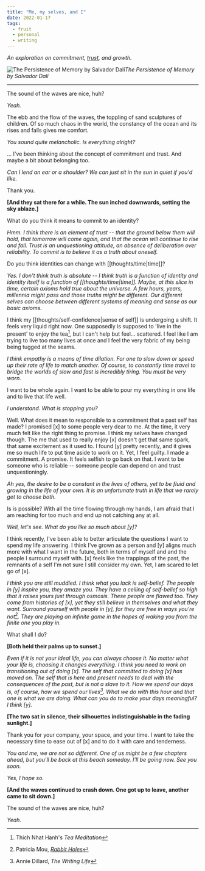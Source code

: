 ```yaml
---
title: "Me, my selves, and I"
date: 2022-01-17
tags:
  - fruit
  - personal
  - writing
---
```


_An exploration on commitment, [trust](thoughts/trust.md), and growth._

![The Persistence of Memory by Salvador Dalí](/thoughts/images/the%20persistence%20of%20memory.png)_The Persistence of Memory by Salvador Dalí_

---

The sound of the waves are nice, huh?

_Yeah._

The ebb and the flow of the waves, the toppling of sand sculptures of children. Of so much chaos in the world, the constancy of the ocean and its rises and falls gives me comfort.

_You sound quite melancholic. Is everything alright?_

... I've been thinking about the concept of commitment and trust. And maybe a bit about belonging too.

_Can I lend an ear or a shoulder? We can just sit in the sun in quiet if you'd like._

Thank you.

**[And they sat there for a while. The sun inched downwards, setting the sky ablaze.]**

What do you think it means to commit to an identity?

_Hmm. I think there is an element of trust -- that the ground below them will hold, that tomorrow will come again, and that the ocean will continue to rise and fall. Trust is an unquestioning attitude, an absence of deliberation over reliability. To commit is to believe it as a truth about oneself._

Do you think identities can change with [[thoughts/time|time]]?

_Yes. I don't think truth is absolute -- I think truth is a function of identity and identity itself is a function of [[thoughts/time|time]]. Maybe, at this slice in time, certain axioms hold true about the universe. A few hours, years, millennia might pass and those truths might be different. Our different selves can choose between different systems of meaning and sense as our basic axioms._

I think my [[thoughts/self-confidence|sense of self]] is undergoing a shift. It feels very liquid right now. One supposedly is supposed to 'live in the present' to enjoy the tea[^2], but I can't help but feel... scattered. I feel like I am trying to live too many lives at once and I feel the very fabric of my being being tugged at the seams.

_I think empathy is a means of time dilation. For one to slow down or speed up their rate of life to match another. Of course, to constantly time travel to bridge the worlds of slow and fast is incredibly tiring. You must be very worn._

I want to be whole again. I want to be able to pour my everything in one life and to live that life well.

_I understand. What is stopping you?_

Well. What does it mean to responsible to a commitment that a past self has made? I promised [x] to some people very dear to me. At the time, it very much felt like the right thing to promise. I think my selves have changed though. The me that used to really enjoy [x] doesn't get that same spark, that same excitement as it used to. I found [y] pretty recently, and it gives me so much life to put time aside to work on it. Yet, I feel guilty. I made a commitment. A promise. It feels selfish to go back on that. I want to be someone who is reliable -- someone people can depend on and trust unquestioningly.

_Ah yes, the desire to be a constant in the lives of others, yet to be fluid and growing in the life of your own. It is an unfortunate truth in life that we rarely get to choose both._

Is is possible? With all the time flowing through my hands, I am afraid that I am reaching for too much and end up not catching any at all.

_Well, let's see. What do you like so much about [y]?_

I think recently, I've been able to better articulate the questions I want to spend my life answering. I think I've grown as a person and [y] aligns much more with what I want in the future, both in terms of myself and and the people I surround myself with. [x] feels like the trappings of the past, the remnants of a self I'm not sure I still consider my own. Yet, I am scared to let go of [x].

_I think you are still muddled. I think what you lack is self-belief. The people in [y] inspire you, they amaze you. They have a ceiling of self-belief so high that it raises yours just through osmosis. These people are flawed too. They come from histories of [x], yet they still believe in themselves and what they want. Surround yourself with people in [y], for they are free in ways you're not[^3]. They are playing an infinite game in the hopes of waking you from the finite one you play in._

What shall I do?

**[Both held their palms up to sunset.]**

_Even if it is not your ideal life, you can always choose it. No matter what your life is, choosing it changes everything. I think you need to work on transitioning out of doing [x]. The self that committed to doing [x] has moved on. The self that is here and present needs to deal with the consequences of the past, but is not a slave to it. How we spend our days is, of course, how we spend our lives[^1]. What we do with this hour and that one is what we are doing. What can you do to make your days meaningful? I think [y]._

**[The two sat in silence, their silhouettes indistinguishable in the fading sunlight.]**

Thank you for your company, your space, and your time. I want to take the necessary time to ease out of [x] and to do it with care and tenderness.

_You and me, we are not so different. One of us might be a few chapters ahead, but you'll be back at this beach someday. I'll be going now. See you soon._

_Yes, I hope so._

**[And the waves continued to crash down. One got up to leave, another came to sit down.]**

The sound of the waves are nice, huh?

_Yeah._

[^1]: Annie Dillard, _The Writing Life_
[^2]: Thich Nhat Hanh's _Tea Meditation_
[^3]: Patricia Mou, _[Rabbit Holes](https://wellnesswisdom.substack.com/p/-wellness-wisdom-vol45-30-pieces)_
